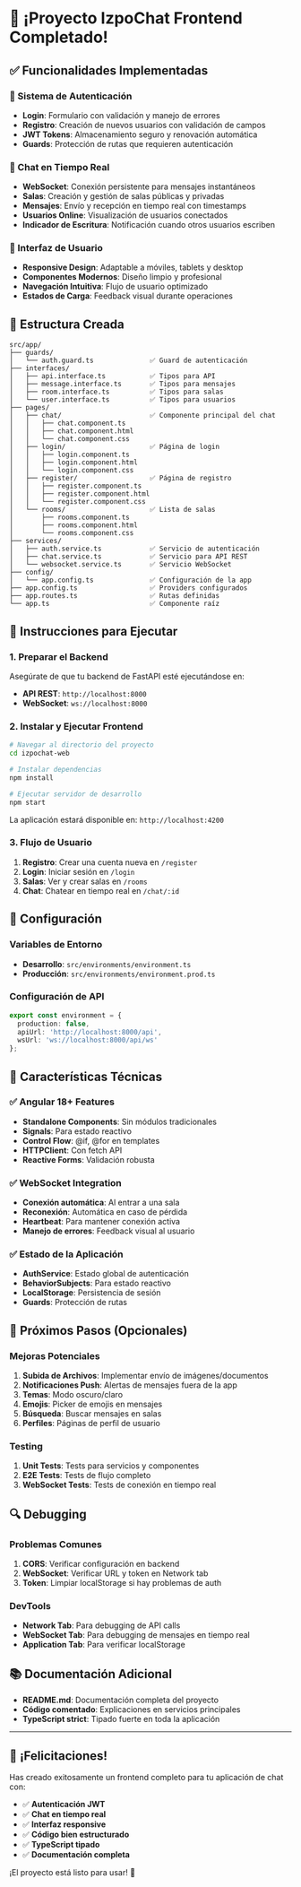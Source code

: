# 🎉 ¡Proyecto IzpoChat Frontend Completado!

## ✅ Funcionalidades Implementadas

### 🔐 Sistema de Autenticación
- **Login**: Formulario con validación y manejo de errores
- **Registro**: Creación de nuevos usuarios con validación de campos
- **JWT Tokens**: Almacenamiento seguro y renovación automática
- **Guards**: Protección de rutas que requieren autenticación

### 💬 Chat en Tiempo Real
- **WebSocket**: Conexión persistente para mensajes instantáneos
- **Salas**: Creación y gestión de salas públicas y privadas
- **Mensajes**: Envío y recepción en tiempo real con timestamps
- **Usuarios Online**: Visualización de usuarios conectados
- **Indicador de Escritura**: Notificación cuando otros usuarios escriben

### 🎨 Interfaz de Usuario
- **Responsive Design**: Adaptable a móviles, tablets y desktop
- **Componentes Modernos**: Diseño limpio y profesional
- **Navegación Intuitiva**: Flujo de usuario optimizado
- **Estados de Carga**: Feedback visual durante operaciones

## 📁 Estructura Creada

```
src/app/
├── guards/
│   └── auth.guard.ts              ✅ Guard de autenticación
├── interfaces/
│   ├── api.interface.ts           ✅ Tipos para API
│   ├── message.interface.ts       ✅ Tipos para mensajes
│   ├── room.interface.ts          ✅ Tipos para salas
│   └── user.interface.ts          ✅ Tipos para usuarios
├── pages/
│   ├── chat/                      ✅ Componente principal del chat
│   │   ├── chat.component.ts
│   │   ├── chat.component.html
│   │   └── chat.component.css
│   ├── login/                     ✅ Página de login
│   │   ├── login.component.ts
│   │   ├── login.component.html
│   │   └── login.component.css
│   ├── register/                  ✅ Página de registro
│   │   ├── register.component.ts
│   │   ├── register.component.html
│   │   └── register.component.css
│   └── rooms/                     ✅ Lista de salas
│       ├── rooms.component.ts
│       ├── rooms.component.html
│       └── rooms.component.css
├── services/
│   ├── auth.service.ts            ✅ Servicio de autenticación
│   ├── chat.service.ts            ✅ Servicio para API REST
│   └── websocket.service.ts       ✅ Servicio WebSocket
├── config/
│   └── app.config.ts              ✅ Configuración de la app
├── app.config.ts                  ✅ Providers configurados
├── app.routes.ts                  ✅ Rutas definidas
└── app.ts                         ✅ Componente raíz
```

## 🚀 Instrucciones para Ejecutar

### 1. Preparar el Backend
Asegúrate de que tu backend de FastAPI esté ejecutándose en:
- **API REST**: `http://localhost:8000`
- **WebSocket**: `ws://localhost:8000`

### 2. Instalar y Ejecutar Frontend
```bash
# Navegar al directorio del proyecto
cd izpochat-web

# Instalar dependencias
npm install

# Ejecutar servidor de desarrollo
npm start
```

La aplicación estará disponible en: `http://localhost:4200`

### 3. Flujo de Usuario
1. **Registro**: Crear una cuenta nueva en `/register`
2. **Login**: Iniciar sesión en `/login`
3. **Salas**: Ver y crear salas en `/rooms`
4. **Chat**: Chatear en tiempo real en `/chat/:id`

## 🔧 Configuración

### Variables de Entorno
- **Desarrollo**: `src/environments/environment.ts`
- **Producción**: `src/environments/environment.prod.ts`

### Configuración de API
```typescript
export const environment = {
  production: false,
  apiUrl: 'http://localhost:8000/api',
  wsUrl: 'ws://localhost:8000/api/ws'
};
```

## 🌟 Características Técnicas

### ✅ Angular 18+ Features
- **Standalone Components**: Sin módulos tradicionales
- **Signals**: Para estado reactivo
- **Control Flow**: @if, @for en templates
- **HTTPClient**: Con fetch API
- **Reactive Forms**: Validación robusta

### ✅ WebSocket Integration
- **Conexión automática**: Al entrar a una sala
- **Reconexión**: Automática en caso de pérdida
- **Heartbeat**: Para mantener conexión activa
- **Manejo de errores**: Feedback visual al usuario

### ✅ Estado de la Aplicación
- **AuthService**: Estado global de autenticación
- **BehaviorSubjects**: Para estado reactivo
- **LocalStorage**: Persistencia de sesión
- **Guards**: Protección de rutas

## 🎯 Próximos Pasos (Opcionales)

### Mejoras Potenciales
1. **Subida de Archivos**: Implementar envío de imágenes/documentos
2. **Notificaciones Push**: Alertas de mensajes fuera de la app
3. **Temas**: Modo oscuro/claro
4. **Emojis**: Picker de emojis en mensajes
5. **Búsqueda**: Buscar mensajes en salas
6. **Perfiles**: Páginas de perfil de usuario

### Testing
1. **Unit Tests**: Tests para servicios y componentes
2. **E2E Tests**: Tests de flujo completo
3. **WebSocket Tests**: Tests de conexión en tiempo real

## 🔍 Debugging

### Problemas Comunes
1. **CORS**: Verificar configuración en backend
2. **WebSocket**: Verificar URL y token en Network tab
3. **Token**: Limpiar localStorage si hay problemas de auth

### DevTools
- **Network Tab**: Para debugging de API calls
- **WebSocket Tab**: Para debugging de mensajes en tiempo real
- **Application Tab**: Para verificar localStorage

## 📚 Documentación Adicional

- **README.md**: Documentación completa del proyecto
- **Código comentado**: Explicaciones en servicios principales
- **TypeScript strict**: Tipado fuerte en toda la aplicación

---

## 🎊 ¡Felicitaciones!

Has creado exitosamente un frontend completo para tu aplicación de chat con:

- ✅ **Autenticación JWT**
- ✅ **Chat en tiempo real**
- ✅ **Interfaz responsive**
- ✅ **Código bien estructurado**
- ✅ **TypeScript tipado**
- ✅ **Documentación completa**

¡El proyecto está listo para usar! 🚀
